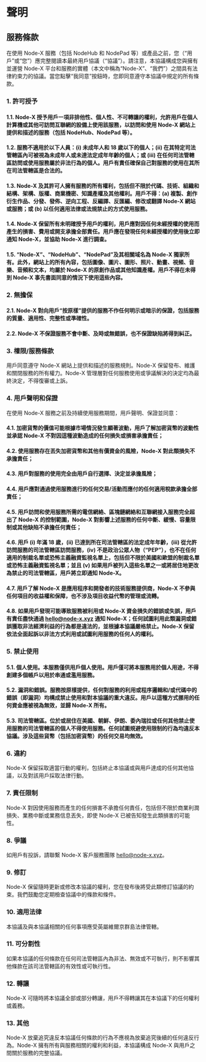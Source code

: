 # 聲明

## 服務條款

在使用 Node-X 服務（包括 NodeHub 和 NodePad 等）或產品之前，您（“用戶”或“您”）應完整閱讀本最終用戶協議（“協議”）。請注意，本協議構成您與擁有並運營 Node-X 平台和服務的實體（本文中稱為“Node-X”、“我們”）之間具有法律約束力的協議。當您點擊“我同意”按鈕時，您即同意遵守本協議中規定的所有條款。

### 1. 許可授予

#### 1.1. Node-X 授予用戶一項非排他性、個人性、不可轉讓的權利，允許用戶在個人計算機或其他可訪問互聯網的設備上使用該服務，以訪問和使用 Node-X 網站上提供和描述的服務（包括 NodeHub、NodePad 等）。

#### 1.2. 服務不適用於以下人員：(i) 未成年人和 18 歲以下的個人；(ii) 在其特定司法管轄區內可被視為未成年人或未達法定成年年齡的個人；或 (iii) 在任何司法管轄區訪問或使用服務屬於非法行為的個人。用戶有責任確保自己對服務的使用在其所在司法管轄區是合法的。

#### 1.3. Node-X 及其許可人擁有服務的所有權利，包括但不限於代碼、技術、組織和結構、架構、版權、商業機密、知識產權及其他權利。用戶不得：(a) 複製、創作衍生作品、分發、發佈、逆向工程、反編譯、反匯編、修改或翻譯 Node-X 網站或服務；或 (b) 以任何適用法律或法規禁止的方式使用服務。

#### 1.4. Node-X 保留所有未明確授予用戶的權利，用戶應對因任何未經授權的使用而產生的損害、費用或開支承擔全部責任。用戶應在發現任何未經授權的使用後立即通知 Node-X，並協助 Node-X 進行調查。

#### 1.5. “Node-X”、“NodeHub”、“NodePad”及其相關域名為 Node-X 獨家所有。此外，網站上的所有內容，包括圖像、圖片、圖形、照片、動畫、視頻、音樂、音頻和文本，均屬於 Node-X 的原創作品或其他知識產權。用戶不得在未得到 Node-X 事先書面同意的情況下使用這些內容。

### 2. 無擔保

#### 2.1. Node-X 對向用戶“按原樣”提供的服務不作任何明示或暗示的保證，包括服務的質量、適用性、完整性或準確性。

#### 2.2. Node-X 不保證服務不會中斷、及時或無錯誤，也不保證缺陷將得到糾正。

### 3. 權限/服務條款

用戶同意遵守 Node-X 網站上提供和描述的服務規則。Node-X 保留發布、維護和關閉服務的所有權力。Node-X 管理層對任何服務使用或爭議解決的決定均為最終決定，不得復審或上訴。

### 4. 用戶聲明和保證

在使用 Node-X 服務之前及持續使用服務期間，用戶聲明、保證並同意：

#### 4.1. 加密貨幣的價值可能根據市場情況發生顯著波動，用戶了解加密貨幣的波動性並承認 Node-X 不對因這種波動造成的任何損失或損害承擔責任；

#### 4.2. 使用服務存在丟失加密貨幣和其他有價資金的風險，Node-X 對此類損失不承擔責任；

#### 4.3. 用戶對服務的使用完全由用戶自行選擇、決定並承擔風險；

#### 4.4. 用戶應對通過使用服務進行的任何交易/活動而應付的任何適用稅款承擔全部責任；

#### 4.5. 用戶訪問和使用服務所需的電信網絡、區塊鏈網絡和互聯網接入服務完全超出了 Node-X 的控制範圍，Node-X 對影響上述服務的任何中斷、緩慢、容量限制或其他缺陷不承擔任何責任；

#### 4.6. 用戶 (i) 年滿 18 歲，(ii) 已達到所在司法管轄區的法定成年年齡，(iii) 從允許訪問服務的司法管轄區訪問服務，(iv) 不是政治公眾人物（“PEP”），也不在任何適用的制裁名單或恐怖主義融資監視名單上，包括但不限於美國和歐盟的制裁名單或恐怖主義融資監視名單；並且 (v) 如果用戶被列入這些名單之一或將居住地更改為禁止的司法管轄區，用戶將立即通知 Node-X。

#### 4.7. 用戶了解 Node-X 是應用程序和開發者的技術服務提供商，Node-X 不參與任何項目的收益權和保障，也不涉及項目收益代幣的管理或流轉。

#### 4.8. 如果用戶發現可能導致服務被利用或 Node-X 資金損失的錯誤或失誤，用戶有責任盡快通過 hello@node-x.xyz 通知 Node-X；任何試圖利用此類漏洞或錯誤獲取非法經濟利益的行為都是違法的，並根據本協議嚴格禁止。Node-X 保留依法全面起訴以非法方式利用或試圖利用服務的任何人的權利。

### 5. 禁止使用

#### 5.1. 個人使用。本服務僅供用戶個人使用。用戶僅可將本服務用於個人用途，不得創建多個帳戶以用於串通或濫用服務。

#### 5.2. 漏洞和錯誤。服務按原樣提供，任何對服務的利用或程序邏輯和/或代碼中的錯誤（即漏洞）均構成禁止使用和對本協議的重大違反。用戶以這種方式挪用的任何資金應被視為無效，並歸 Node-X 所有。

#### 5.3. 司法管轄區。位於或居住在美國、朝鮮、伊朗、委內瑞拉或任何其他禁止使用服務的司法管轄區的個人不得使用服務。任何試圖規避使用限制的行為均違反本協議。涉及這些貨幣（包括加密貨幣）的任何交易均無效。

### 6. 違約

Node-X 保留採取適當行動的權利，包括終止本協議或與用戶達成的任何其他協議，以及對該用戶採取法律行動。

### 7. 責任限制

Node-X 對因使用服務而產生的任何損害不承擔任何責任，包括但不限於商業利潤損失、業務中斷或業務信息丟失，即使 Node-X 已被告知發生此類損害的可能性。

### 8. 爭議

如用戶有投訴，請聯繫 Node-X 客戶服務團隊 [hello@node-x.xyz](mailto:hello@node-x.xyz)。

### 9. 修訂

Node-X 保留隨時更新或修改本協議的權利，您在發布後將受此類修訂協議的約束。我們鼓勵您定期檢查協議中的條款和條件。

### 10. 適用法律

本協議及與本協議相關的任何事項應受英屬維爾京群島法律管轄。

### 11. 可分割性

如果本協議的任何條款在任何司法管轄區內為非法、無效或不可執行，則不影響其他條款在該司法管轄區的有效性或可執行性。

### 12. 轉讓

Node-X 可隨時將本協議全部或部分轉讓，用戶不得轉讓其在本協議下的任何權利或義務。

### 13. 其他

Node-X 放棄追究違反本協議任何條款的行為不應視為放棄追究後續的任何違反行為。Node-X 擁有所有與服務相關的權利和利益，本協議構成 Node-X 與用戶之間關於服務的完整協議。
